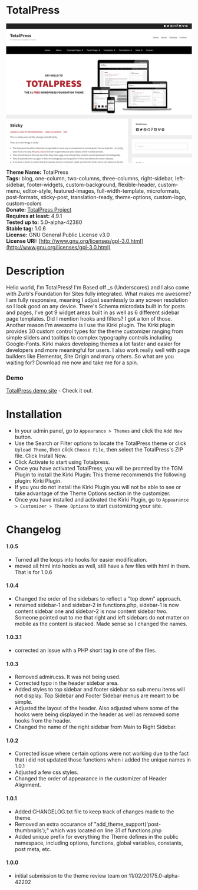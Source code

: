 TotalPress
===

[![TotalPress Screenshot](https://raw.githubusercontent.com/ThemeAwesome/TotalPress/master/screenshot.png)](https://themeawesome.com/themes/totalpress)

**Theme Name:** TotalPress<br />
**Tags:** blog, one-column, two-columns, three-columns, right-sidebar, left-sidebar, footer-widgets, custom-background, flexible-header, custom-menu, editor-style, featured-images, full-width-template, microformats, post-formats, sticky-post, translation-ready, theme-options, custom-logo, custom-colors<br />
**Donate:** [TotalPress Project](https://www.paypal.me/themeawesome)<br />
**Requires at least:** 4.9.1<br />
**Tested up to:** 5.0-alpha-42380<br />
**Stable tag:** 1.0.6<br />
**License:** GNU General Public License v3.0<br />
**License URI:** [http://www.gnu.org/licenses/gpl-3.0.html](http://www.gnu.org/licenses/gpl-3.0.html)<br />

Description
===
Hello world, I'm TotalPress! I'm Based off _s (Underscores) and I also come with Zurb's Foundation for Sites fully integrated. What makes me awesome? I am fully responsive, meaning I adjust seamlessly to any screen resolution so I look good on any device. There's Schema microdata built in for posts and pages, I've got 9 widget areas built in as well as 6 different sidebar page templates. Did I mention hooks and filters? I got a ton of those. Another reason I'm awesome is I use the Kirki plugin. The Kirki plugin provides 30 custom control types for the theme customizer ranging from simple sliders and tooltips to complex typography controls including Google-Fonts. Kirki makes developing themes a lot faster and easier for developers and more meaningful for users. I also work really well with page builders like Elementor, Site Origin and many others. So what are you waiting for? Download me now and take me for a spin.

### Demo ###

[TotalPress demo site](https://themeawesome.com/themes/totalpress/) - Check it out.

Installation
===
* In your admin panel, go to `Appearance > Themes` and click the `Add New` button.
* Use the Search or Filter options to locate the TotalPress theme or click `Upload Theme`, then click `Choose File`, then select the TotalPress's ZIP file. Click Install Now.
* Click Activate to start using Totalpress.
* Once you have activated TotalPress, you will be promted by the TGM Plugin to install the Kirki Plugin: This theme recommends the following plugin: Kirki Plugin.
* If you you do not install the Kirki Plugin you will not be able to see or take advantage of the Theme Options section in the customizer.
* Once you have installed and activated the Kirki Plugin, go to `Appearance > Customizer > Theme Options` to start customizing your site.


Changelog
===

#### 1.0.5 ####

* Turned all the loops into hooks for easier modification.
* moved all html into hooks as well, still have a few files with html in them. That is for 1.0.6


#### 1.0.4 ####

* Changed the order of the sidebars to reflect a "top down" approach.
* renamed sidebar-1 and sidebar-2 in functions.php, sidebar-1 is now content sidebar one and sidebar-2 is now content sidebar two. Someone pointed out to me that right and left sidebars do not matter on mobile as the content is stacked. Made sense so I changed the names.

#### 1.0.3.1 ####

* corrected an issue with a PHP short tag in one of the files.

#### 1.0.3 ####

* Removed admin.css. It was not being used.
* Corrected typo in the header sidebar area.
* Added styles to top sidebar and footer sidebar so sub menu items will not display. Top Sidebar and Footer Sidebar menus are meant to be simple.
* Adjusted the layout of the header. Also adjusted where some of the hooks were being displayed in the header as well as removed some hooks from the header.
* Changed the name of the right sidebar from Main to Right Sidebar.

#### 1.0.2 ####

* Corrected issue where certain options were not working due to the fact that i did not updated those functions when i added the unique names in 1.0.1
* Adjusted a few css styles.
* Changed the order of appearance in the customizer of Header Alignment.

#### 1.0.1 ####

* Added CHANGELOG.txt file to keep track of changes made to the theme.
* Removed an extra occurance of "add_theme_support('post-thumbnails');" which was located on line 31 of functions.php
* Added unique prefix for everything the Theme defines in the public namespace, including options, functions, global variables, constants, post meta, etc.

#### 1.0.0 ####

* initial submission to the theme review team on 11/02/20175.0-alpha-42202